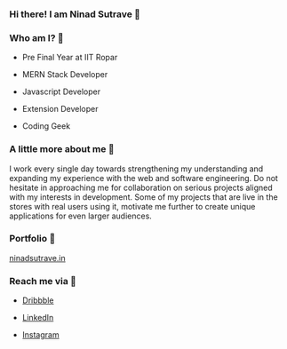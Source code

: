 ### Hi there! I am Ninad Sutrave 👋

<!--
**NinadSutrave/NinadSutrave** is a ✨ _special_ ✨ repository because its `README.md` (this file) appears on your GitHub profile.

Here are some ideas to get you started:

- 🔭 I’m currently working on ...
- 🌱 I’m currently learning ...
- 👯 I’m looking to collaborate on ...
- 🤔 I’m looking for help with ...
- 💬 Ask me about ...
- 📫 How to reach me: ...
- 😄 Pronouns: ...
- ⚡ Fun fact: ...
-->

### Who am I? 👀

 - Pre Final Year at IIT Ropar

 - MERN Stack Developer
 
 - Javascript Developer
 
 - Extension Developer
 
 - Coding Geek
 
### A little more about me 🤞


I work every single day towards strengthening my understanding and expanding my experience with the web and software engineering. Do not hesitate in approaching me for collaboration on serious projects aligned with my interests in development. Some of my projects that are live in the stores with real users using it, motivate me further to create unique applications for even larger audiences.

### Portfolio 📌

[ninadsutrave.in](https://ninadsutrave.in)

### Reach me via 🔗

 - [Dribbble](https://dribbble.com/ninadsutrave/)

 - [LinkedIn](https://www.linkedin.com/in/ninadsutrave/)
 
 - [Instagram](https://www.instagram.com/ninadsutrave/)
